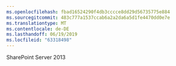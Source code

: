 ```yaml
---
ms.openlocfilehash: fbad16524290f4db3cccce8dd29d56735775e884
ms.sourcegitcommit: 483c777a1537ccab6a2a2da6a5d1fe4470dd0e7e
ms.translationtype: MT
ms.contentlocale: de-DE
ms.lasthandoff: 06/19/2019
ms.locfileid: "63318498"
---
```

SharePoint Server 2013